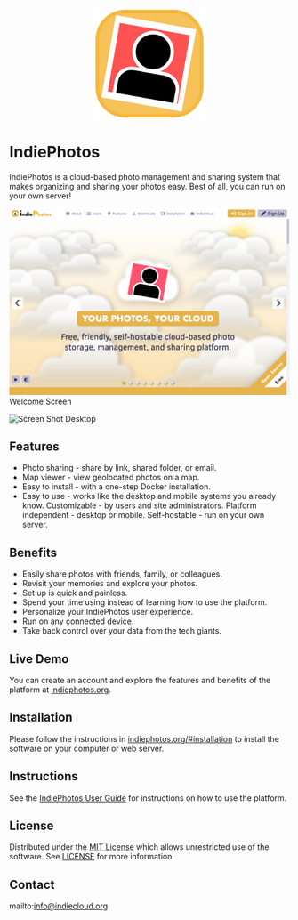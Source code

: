 <p align="center" style="text-align:center">
	<img src="images/logos/logo.svg" width="200">
</p>

# IndiePhotos

IndiePhotos is a cloud-based photo management and sharing system that makes organizing and sharing your photos easy. Best of all, you can run on your own server!

![Screen Shot](images/screen-shots/welcome.png)
Welcome Screen

![Screen Shot](images/screen-shots/desktop.png)
Desktop

## Features

- Photo sharing - share by link, shared folder, or email.
- Map viewer - view geolocated photos on a map.
- Easy to install - with a one-step Docker installation.
- Easy to use - works like the desktop and mobile systems you already know.
Customizable - by users and site administrators.
Platform independent - desktop or mobile.
Self-hostable - run on your own server.

## Benefits

- Easily share photos with friends, family, or colleagues.
- Revisit your memories and explore your photos.
- Set up is quick and painless.
- Spend your time using instead of learning how to use the platform.
- Personalize your IndiePhotos user experience.
- Run on any connected device.
- Take back control over your data from the tech giants.

## Live Demo

You can create an account and explore the features and benefits of the platform at [indiephotos.org](https://indiephotos.org).

## Installation

Please follow the instructions in [indiephotos.org/#installation](https://indiephotos.org/#installation) to install the software on your computer or web server.

## Instructions

See the [IndiePhotos User Guide](https://indiephotos.org/#help) for instructions on how to use the platform.

## License

Distributed under the <a href="https://en.wikipedia.org/wiki/MIT_License">MIT License</a> which allows unrestricted use of the software. See [LICENSE](LICENSE) for more information.

## Contact

mailto:info@indiecloud.org
